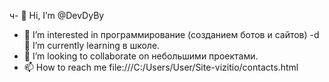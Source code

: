 ч- 👋 Hi, I’m @DevDyBy
- 👀 I’m interested in  программирование (созданием ботов и сайтов)
-d 🌱 I’m currently learning  в школе.
- 💞️ I’m looking to collaborate on  небольшими проектами.
- 📫 How to reach me  file:///C:/Users/User/Site-vizitio/contacts.html

<!---
DevDyBy/DevDyBy is a ✨ special ✨ repository because its `README.md` (this file) appears on your GitHub profile.
You can click the Preview link to take a look at your changes.
--->
